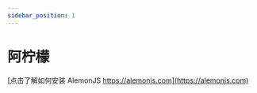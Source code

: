 ```yaml
---
sidebar_position: 1
---
```


# 阿柠檬

[点击了解如何安装 AlemonJS https://alemonjs.com](https://alemonjs.com)

```sh

```
